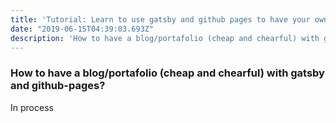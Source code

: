```yaml
---
title: 'Tutorial: Learn to use gatsby and github pages to have your own blog/portafolio'
date: "2019-06-15T04:39:03.693Z"
description: 'How to have a blog/portafolio (cheap and chearful) with gatsby and github-pages?'
---
```


### How to have a blog/portafolio (cheap and chearful) with gatsby and github-pages?

In process